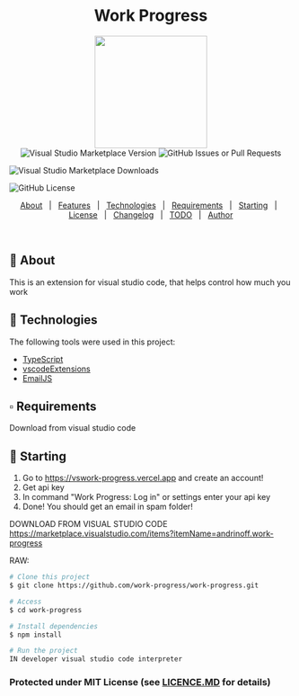 <h1 align="center">Work Progress</h1>

<p align="center">
  <img src = "https://i.imgur.com/lqnLurl.png" height = 200px width = 200px>
  <br>
  <img alt="Visual Studio Marketplace Version" src="https://img.shields.io/visual-studio-marketplace/v/andrinoff.work-progress">
  <img alt="GitHub Issues or Pull Requests" src="https://img.shields.io/github/issues/work-progress/work-progress">
    
  ![Visual Studio Marketplace Downloads](https://img.shields.io/visual-studio-marketplace/d/andrinoff.work-progress)

  ![GitHub License](https://img.shields.io/github/license/work-progress/work-progress)

</p>




<p align="center">
  <a href="#dart-about">About</a> &#xa0; | &#xa0; 
  <a href="#sparkles-features">Features</a> &#xa0; | &#xa0;
  <a href="#rocket-technologies">Technologies</a> &#xa0; | &#xa0;
  <a href="#white_check_mark-requirements">Requirements</a> &#xa0; | &#xa0;
  <a href="#checkered_flag-starting">Starting</a> &#xa0; | &#xa0;
  <a href="LICENCE.MD">License</a> &#xa0; | &#xa0;
  <a href="CHANGELOG.md">Changelog</a> &#xa0; | &#xa0;
  <a href="TODO.md">TODO</a> &#xa0; | &#xa0;
  <a href="https://github.com/andrinoff" target="_blank">Author</a>
</p>

<br>

## 🎯 About ##

This is an extension for visual studio code, that helps control how much you work


## 🚀 Technologies ##

The following tools were used in this project:

- [TypeScript](https://www.typescriptlang.org/)
- [vscodeExtensions](https://code.visualstudio.com/api/)
- [EmailJS](https://www.emailjs.com/)


## ▫️ Requirements ##

Download from visual studio code

## 🏁 Starting ##

1. Go to https://vswork-progress.vercel.app and create an account!
2. Get api key
3. In command "Work Progress: Log in" or settings enter your api key
4. Done! You should get an email in spam folder!



DOWNLOAD FROM VISUAL STUDIO CODE
https://marketplace.visualstudio.com/items?itemName=andrinoff.work-progress

RAW:
```bash
# Clone this project
$ git clone https://github.com/work-progress/work-progress.git

# Access
$ cd work-progress

# Install dependencies
$ npm install

# Run the project
IN developer visual studio code interpreter
```

### Protected under MIT License (see [LICENCE.MD](LICENCE.MD) for details)
